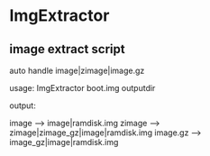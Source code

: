 # ImgExtractor

##  image extract script

auto handle image|zimage|image.gz


usage: ImgExtractor boot.img outputdir


output:

image    --> image|ramdisk.img
zimage   --> zimage|zimage_gz|image|ramdisk.img
image.gz --> image_gz|image|ramdisk.img

